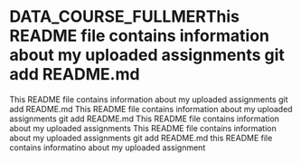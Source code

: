 # DATA_COURSE_FULLMERThis README file contains information about my uploaded assignments git add README.md
This README file contains information about my uploaded assignments git add README.md
This README file contains information about my uploaded assignments git add README.md
This README file contains information about my uploaded assignments
This README file contains information about my uploaded assignments git add README.md
this README file contains informatino about my uploaded assignment

